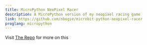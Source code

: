 ```yaml
---
title: MicroPython NeoPixel Racer
description: A MicroPython version of my neopixel racing game
link: https://github.com/nbogie/microbit-python-neopixel-racer
proglang: micropython
---
```


Visit [The Repo]({{page.link}}) for more on this